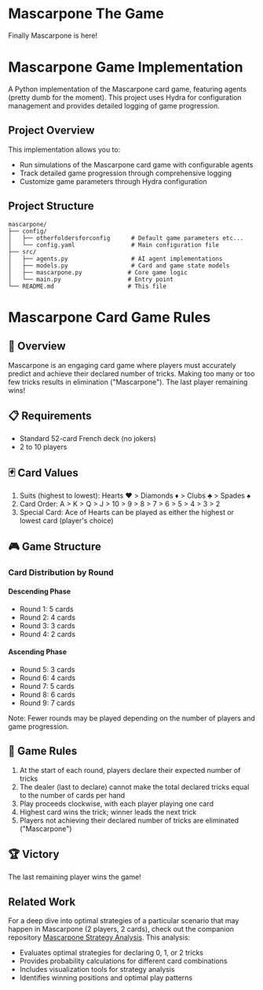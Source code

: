 # Mascarpone The Game

Finally Mascarpone is here!

# Mascarpone Game Implementation

A Python implementation of the Mascarpone card game, featuring agents (pretty dumb for the moment). This project uses Hydra for configuration management and provides detailed logging of game progression.

## Project Overview

This implementation allows you to:

- Run simulations of the Mascarpone card game with configurable  agents
- Track detailed game progression through comprehensive logging
- Customize game parameters through Hydra configuration

## Project Structure

```
mascarpone/
├── config/
│   ├── otherfoldersforconfig      # Default game parameters etc...
│   └── config.yaml                # Main configuration file
├── src/
│   ├── agents.py                  # AI agent implementations
│   ├── models.py                  # Card and game state models
│   ├── mascarpone.py             # Core game logic
│   └── main.py                   # Entry point
└── README.md                     # This file
```



# Mascarpone Card Game Rules

## 🎴 Overview

Mascarpone is an engaging card game where players must accurately predict and achieve their declared number of tricks. Making too many or too few tricks results in elimination ("Mascarpone"). The last player remaining wins!

## 📋 Requirements

- Standard 52-card French deck (no jokers)
- 2 to 10 players

## 🃏 Card Values

1. Suits (highest to lowest): Hearts ♥️ > Diamonds ♦️ > Clubs ♣️ > Spades ♠️
2. Card Order: A > K > Q > J > 10 > 9 > 8 > 7 > 6 > 5 > 4 > 3 > 2
3. Special Card: Ace of Hearts can be played as either the highest or lowest card (player's choice)

## 🎮 Game Structure

### Card Distribution by Round

#### Descending Phase

- Round 1: 5 cards
- Round 2: 4 cards
- Round 3: 3 cards
- Round 4: 2 cards

#### Ascending Phase

- Round 5: 3 cards
- Round 6: 4 cards
- Round 7: 5 cards
- Round 8: 6 cards
- Round 9: 7 cards

Note: Fewer rounds may be played depending on the number of players and game progression.

## 📜 Game Rules

1. At the start of each round, players declare their expected number of tricks
2. The dealer (last to declare) cannot make the total declared tricks equal to the number of cards per hand
3. Play proceeds clockwise, with each player playing one card
4. Highest card wins the trick; winner leads the next trick
5. Players not achieving their declared number of tricks are eliminated ("Mascarpone")

## 🏆 Victory

The last remaining player wins the game!


## Related Work

For a deep dive into optimal strategies of a particular scenario that may happen in Mascarpone (2 players, 2 cards), check out the companion repository [Mascarpone Strategy Analysis](https://github.com/danielelotito/mascarpone). This analysis:

- Evaluates optimal strategies for declaring 0, 1, or 2 tricks
- Provides probability calculations for different card combinations
- Includes visualization tools for strategy analysis
- Identifies winning positions and optimal play patterns

